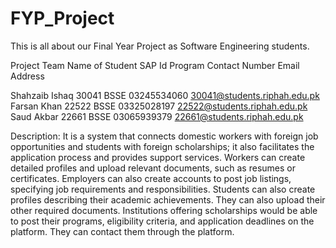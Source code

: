 # FYP_Project
This is all about our Final Year Project as Software Engineering students.

Project Team
Name of Student	    SAP Id          	Program	     Contact Number	           Email Address

Shahzaib Ishaq     	30041              	BSSE	        03245534060	             30041@students.riphah.edu.pk
Farsan Khan       	22522	              BSSE        	03325028197              22522@students.riphah.edu.pk
Saud Akbar 	        22661	     	        BSSE          03065939379	             22661@students.riphah.edu.pk

Description:
It is a system that connects domestic workers with foreign job opportunities and students with foreign scholarships; it also facilitates the application process and provides support services. 
Workers can create detailed profiles and upload relevant documents, such as resumes or certificates. Employers can also create accounts to post job listings, specifying job requirements and responsibilities.
Students can also create profiles describing their academic achievements. They can also upload their other required documents.
Institutions offering scholarships would be able to post their programs, eligibility criteria, and application deadlines on the platform. They can contact them through the platform.
